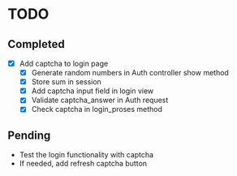 # TODO

## Completed
- [x] Add captcha to login page
  - [x] Generate random numbers in Auth controller show method
  - [x] Store sum in session
  - [x] Add captcha input field in login view
  - [x] Validate captcha_answer in Auth request
  - [x] Check captcha in login_proses method

## Pending
- Test the login functionality with captcha
- If needed, add refresh captcha button
